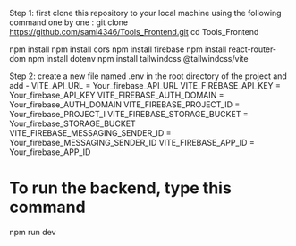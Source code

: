 Step 1: first clone this repository to your local machine using the following command one by one :
git clone https://github.com/sami4346/Tools_Frontend.git
cd Tools_Frontend

npm install
npm install cors
npm install firebase
npm install react-router-dom
npm install dotenv
npm install tailwindcss @tailwindcss/vite


Step 2: create a new file named .env in the root directory of the project and add - 
VITE_API_URL = Your_firebase_API_URL
VITE_FIREBASE_API_KEY = Your_firebase_API_KEY
VITE_FIREBASE_AUTH_DOMAIN = Your_firebase_AUTH_DOMAIN
VITE_FIREBASE_PROJECT_ID = Your_firebase_PROJECT_I
VITE_FIREBASE_STORAGE_BUCKET = Your_firebase_STORAGE_BUCKET
VITE_FIREBASE_MESSAGING_SENDER_ID = Your_firebase_MESSAGING_SENDER_ID
VITE_FIREBASE_APP_ID = Your_firebase_APP_ID

# To run the backend, type this command
npm run dev
